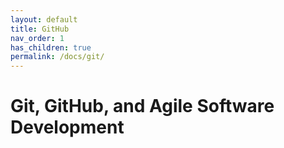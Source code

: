 ```yaml
---
layout: default
title: GitHub
nav_order: 1
has_children: true
permalink: /docs/git/
---
```


# Git, GitHub, and Agile Software Development
